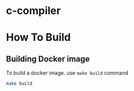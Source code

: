 # c-compiler

# How To Build

## Building Docker image
To build a docker image. use `make build` command
```bash
make build
```

